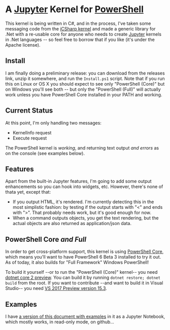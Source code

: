 # A [Jupyter](https://jupyter.org/) Kernel for [PowerShell](https://github.com/PowerShell/PowerShell)

This kernel is being written in C#, and in the process, I've taken some messaging code from the [iCSharp kernel](https://github.com/zabirauf/icsharp) and made a generic library for .Net with a re-usable core for anyone who needs to create [Jupyter](https://jupyter.org/) kernels in .Net languages -- so feel free to borrow that if you like (it's under the Apache license).

## Install

I am finally doing a preliminary release: you can download from the releases link, unzip it somewhere, and run the `Install.ps1` script. Note that if you run this on Linux or OS X you should expect to see only "PowerShell (Core)" but on Windows you'll see both -- but only the "PowerShell (Full)" will actually work unless you have PowerShell Core installed in your PATH and working.

## Current Status

At this point, I'm only handling two messages:

* KernelInfo request
* Execute request

The PowerShell kernel is _working_, and returning text output _and errors_ as on the console (see examples below).

## Features

Apart from the built-in Jupyter features, I'm going to add some output enhancements so you can hook into widgets, etc. However, there's none of thata yet, except that:

* If you output HTML, it's rendered. I'm currently detecting this in the most simplistic fashion: by testing if the output starts with "<" and ends with ">". That probably needs work, but it's good enough for now.
* When a command outputs objects, you get the text rendering, but the actual objects are also returned as application/json data.

## PowerShell Core *and Full*

In order to get cross-platform support, this kernel is using [PowerShell Core](https://github.com/PowerShell/PowerShell), which means you'll want to have PowerShell 6 Beta 3 installed to try it out. As of today, it also builds for "Full Framework" Windows PowerShell!

To build it yourself --or to run the "PowerShell (Core)" kernel-- you need [dotnet core 2 preview](https://www.microsoft.com/net/core/preview).  You can build it by running `dotnet restore; dotnet build` from the root. If you want to contribute --and want to build it in Visual Studio-- you need [VS 2017 Preview version 15.3](https://www.visualstudio.com/vs/preview/).

## Examples

I have [a version of this document with examples](https://github.com/Jaykul/Jupyter-PowerShell/blob/master/ReadMe.ipynb) in it as a Jupyter Notebook, which mostly works, in read-only mode, on github...